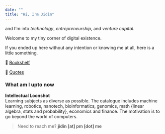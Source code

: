 ```yaml
---
date: ""
title: "Hi, I'm Jidin"
---
```

and I'm into _technology_, _entrepreneurship_, and _venture capital_.

Welcome to my tiny corner of digital existence. 

If you ended up here without any intention or knowing me at all, here is a little something.

:book: [Bookshelf](books)

:round_pushpin: [Quotes](quotes)

### What am I upto now

**Intellectual Loonshot**</br>
Learning subjects as diverse as possible. The catalogue includes machine learning, robotics, nanotech, bioinformatics, genomics, math {linear algebra, stats and probability}, economics and finance. The motivation is to go beyond the world of computers.

> Need to reach me? **jidin [at] pm [dot] me**

